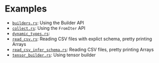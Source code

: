 <!---
  Licensed to the Apache Software Foundation (ASF) under one
  or more contributor license agreements.  See the NOTICE file
  distributed with this work for additional information
  regarding copyright ownership.  The ASF licenses this file
  to you under the Apache License, Version 2.0 (the
  "License"); you may not use this file except in compliance
  with the License.  You may obtain a copy of the License at

    http://www.apache.org/licenses/LICENSE-2.0

  Unless required by applicable law or agreed to in writing,
  software distributed under the License is distributed on an
  "AS IS" BASIS, WITHOUT WARRANTIES OR CONDITIONS OF ANY
  KIND, either express or implied.  See the License for the
  specific language governing permissions and limitations
  under the License.
-->

# Examples

- [`builders.rs`](builders.rs): Using the Builder API
- [`collect.rs`](collect.rs): Using the `FromIter` API
- [`dynamic_types.rs`](dynamic_types.rs):
- [`read_csv.rs`](read_csv.rs): Reading CSV files with explict schema, pretty printing Arrays
- [`read_csv_infer_schema.rs`](read_csv_infer_schema.rs): Reading CSV files, pretty printing Arrays
- [`tensor_builder.rs`](tensor_builder.rs): Using tensor builder
